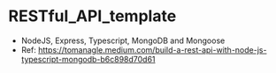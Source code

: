 # RESTful_API_template
- NodeJS, Express, Typescript, MongoDB and Mongoose
- Ref: https://tomanagle.medium.com/build-a-rest-api-with-node-js-typescript-mongodb-b6c898d70d61
